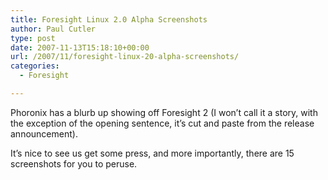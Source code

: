 ```yaml
---
title: Foresight Linux 2.0 Alpha Screenshots
author: Paul Cutler
type: post
date: 2007-11-13T15:18:10+00:00
url: /2007/11/foresight-linux-20-alpha-screenshots/
categories:
  - Foresight

---
```

Phoronix has a blurb up showing off Foresight 2 (I won&#8217;t call it a story, with the exception of the opening sentence, it&#8217;s cut and paste from the release announcement).

It&#8217;s nice to see us get some press, and more importantly, there are 15 screenshots for you to peruse.